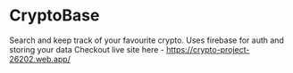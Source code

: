 # CryptoBase

Search and keep track of your favourite crypto.
Uses firebase for auth and storing your data
Checkout live site here - https://crypto-project-26202.web.app/

